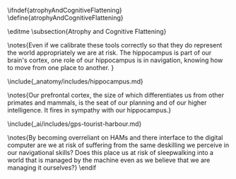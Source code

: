 \ifndef{atrophyAndCognitiveFlattening}
\define{atrophyAndCognitiveFlattening}

\editme
\subsection{Atrophy and Cognitive Flattening}

\notes{Even if we calibrate these tools correctly so that they do represent the world appropriately we are at risk. The hippocampus is part of our brain's cortex, one role of our hippocampus is in navigation, knowing how to move from one place to another. }

\include{_anatomy/includes/hippocampus.md}

\notes{Our prefrontal cortex, the size of which differentiates us from other primates and mammals, is the seat of our planning and of our higher intelligence. It fires in sympathy with our hippocampus.}

\include{_ai/includes/gps-tourist-harbour.md}

\notes{By becoming overreliant on HAMs and there interface to the digital computer are we at risk of suffering from the same deskilling we perceive in our navigational skills? Does this place us at risk of sleepwalking into a world that is managed by the machine even as we believe that we are managing it ourselves?}
\endif
